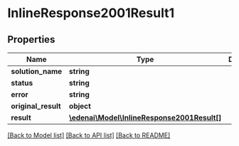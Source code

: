 # InlineResponse2001Result1

## Properties
Name | Type | Description | Notes
------------ | ------------- | ------------- | -------------
**solution_name** | **string** |  | [optional] 
**status** | **string** |  | [optional] 
**error** | **string** |  | [optional] 
**original_result** | **object** |  | [optional] 
**result** | [**\edenai\Model\InlineResponse2001Result[]**](InlineResponse2001Result.md) |  | [optional] 

[[Back to Model list]](../README.md#documentation-for-models) [[Back to API list]](../README.md#documentation-for-api-endpoints) [[Back to README]](../README.md)



